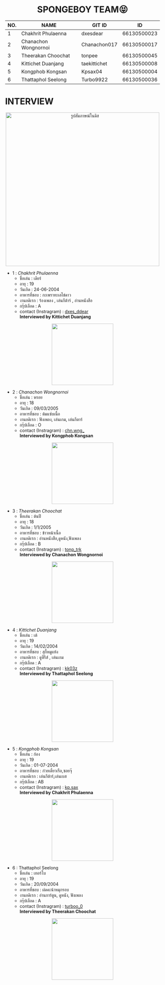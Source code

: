 <div class="topic" align="center">
<h1>SPONGEBOY TEAM😝</h1>
  
| NO. | NAME | GIT ID | ID |
|---------------------------|------------------------------|--------------------------|--------------------|
| 1 | Chakhrit Phulaenna | dxesdear | 66130500023 |
| 2 | Chanachon Wongnornoi | Chanachon017 | 66130500017 |
| 3 |  Theerakan Choochat | tonpee | 66130500045 |
| 4 | Kittichet Duanjang  | taekittichet  | 66130500008 | 
| 5 | Kongphob Kongsan  | Kpsax04  | 66130500004 |
| 6 | Thattaphol Seelong  | Turbo9922  | 66130500036|
</div>
<h1> INTERVIEW</h1>

<div class="interviewpic" align=center>
  <img alt="รูปสัมภาษณ์ในดิส" src="https://github.com/tonpee/2566-INT100-G1-03-ee/assets/139838190/ce024003-2fcd-4950-9305-6929b81a6fa1" width="500px">
</div>

- 1 : _Chakhrit Phulaenna_
  - ชื่อเล่น : เดียร์
  - อายุ :  19 
  - วันเกิด : 24-06-2004
  - อาหารที่ชอบ : กะเพราทะเลไข่ดาว
  - งานอดิเรก : ร้องเพลง , เล่นกีต้าร์ , อ่านหนังสือ
  - กรุ๊ปเลือด : A
  - contact (Instragram) : <a href="https://www.instagram.com/dxes_ddear/">dxes_ddear</a>
   <br> ****Interviewed by Kittichet Duanjang****
<div class="pic" align="center" >
<img src="https://github.com/tonpee/2566-INT100-G1-03-ee/assets/139838190/308fa4ce-5f28-4d29-8426-c0f669f5643f" width="200px">
</div>

- 2 : _Chanachon Wongnornoi_
  - ชื่อเล่น : หรอย  
  - อายุ :  18
  - วันเกิด : 09/03/2005
  - อาหารที่ชอบ : ต้มแซ่บเนื้อ
  - งานอดิเรก : ฟังเพลง, เล่นเกม, เล่นกีตาร์
  - กรุ๊ปเลือด : O
  - contact (Instragram) : <a href="https://www.instagram.com/chn.wng_/">chn.wng_</a>
  <br> ****Interviewed by Kongphob Kongsan****
<div class="pic" align="center" >
<img src="https://github.com/tonpee/2566-INT100-G1-03-ee/assets/142304928/65a28141-a870-4f20-bfd3-7b7349d051db" width="200px">
</div>

- 3 : _Theerakan Choochat_
  - ชื่อเล่น : ต้นปี
  - อายุ : 18
  - วันเกิด : 1/1/2005
  - อาหารที่ชอบ : ข้าวหน้าเนื้อ
  - งานอดิเรก : อ่านหนังสือ,ดูหนัง,ฟังเพลง
  - กรุ๊ปเลือด : B
  - contact (Instragram) : <a href="https://www.instagram.com/tonp_trk/">tonp_trk</a>
  <br> ****Interviewed by Chanachon Wongnornoi****
<div class="pic" align="center" >
<img src="https://github.com/tonpee/2566-INT100-G1-03-ee/assets/139838190/6eaf9a8d-0234-4f39-beea-e53dc8fa9dd4" width="200px">
</div>

- 4 :  _Kittichet Duanjang_
  - ชื่อเล่น :  เต้
  - อายุ :  19
  - วันเกิด : 14/02/2004
  - อาหารที่ชอบ : สุกี้หมูแห้ง
  - งานอดิเรก : ดูซีรีส์ , เล่นเกม
  - กรุ๊ปเลือด : A
  - contact (Instragram) : <a href="https://www.instagram.com/kk03z/">kk03z</a>
  <br> ****Interviewed by Thattaphol Seelong****
<div class="pic" align="center" >
<img src="https://github.com/tonpee/2566-INT100-G1-03-ee/assets/141814542/481d36ba-4cf2-4ab4-911e-b2ce002693cd" width="200px">
</div>

- 5 : _Kongphob Kongsan_
  - ชื่อเล่น : ก้อง  
  - อายุ :  19
  - วันเกิด : 01-07-2004
  - อาหารที่ชอบ : ก๋วยเตี๋ยวเรือ,ซอยจุ๊
  - งานอดิเรก : เล่นกีต้าร์,เล่นเบส
  - กรุ๊ปเลือด : AB
  - contact (Instragram) : <a href="https://www.instagram.com/kp.sax/">kp.sax</a>
    <br> ****Interviewed by Chakhrit Phulaenna****
<div class="pic" align="center" >
<img src="https://github.com/tonpee/2566-INT100-G1-03-ee/assets/139838190/4b6d5604-6f75-477e-bec6-1e624b91db36" width="200px">
</div>

- 6 : Thattaphol Seelong
  - ชื่อเล่น : เทอร์โบ
  - อายุ : 19
  - วันเกิด : 20/09/2004
  - อาหารที่ชอบ : ผํดคะน้าหมุกรอบ
  - งานอดิเรก : อ่านการ์ตูน, ดูหนัง, ฟังเพลง
  - กรุ๊ปเลือด : A
  - contact (Instragram) : <a href="https://www.instagram.com/turboo_0/">turboo_0</a>
    <br> ****Interviewed by Theerakan Choochat****
<div class="pic" align="center" >
<img src="https://github.com/tonpee/2566-INT100-G1-03-ee/assets/94214400/a329fb46-bf94-4db2-9b49-a0ba140d00bd" width="200px">
</div>


